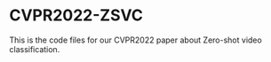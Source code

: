 # CVPR2022-ZSVC
This is the code files for our CVPR2022 paper about Zero-shot video classification.

